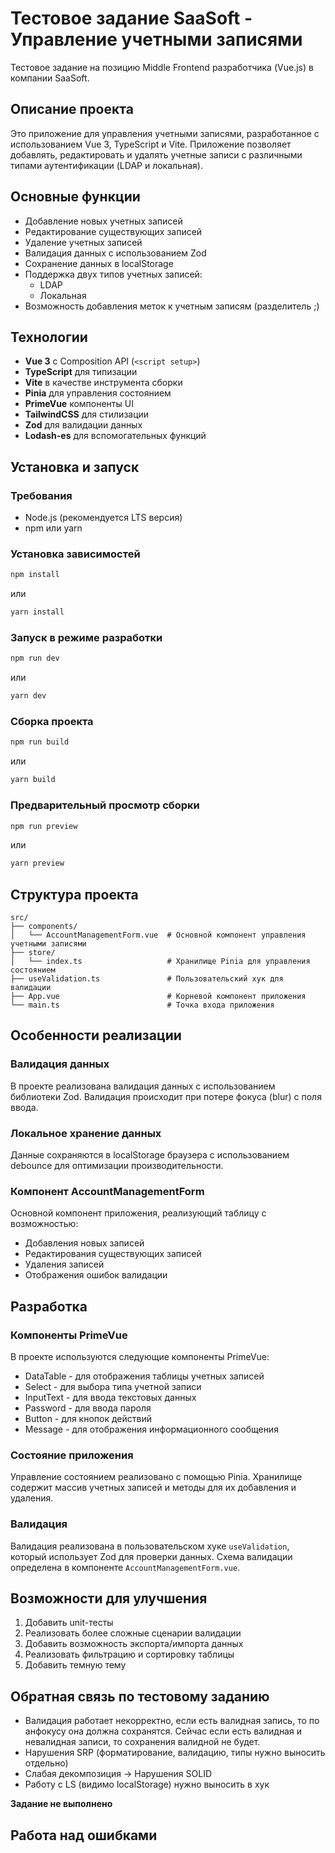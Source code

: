 # Тестовое задание SaaSoft - Управление учетными записями

Тестовое задание на позицию Middle Frontend разработчика (Vue.js) в компании SaaSoft.

## Описание проекта

Это приложение для управления учетными записями, разработанное с использованием Vue 3, TypeScript и Vite. Приложение позволяет добавлять, редактировать и удалять учетные записи с различными типами аутентификации (LDAP и локальная).

## Основные функции

- Добавление новых учетных записей
- Редактирование существующих записей
- Удаление учетных записей
- Валидация данных с использованием Zod
- Сохранение данных в localStorage
- Поддержка двух типов учетных записей:
  - LDAP
  - Локальная
- Возможность добавления меток к учетным записям (разделитель ;)

## Технологии

- **Vue 3** с Composition API (`<script setup>`)
- **TypeScript** для типизации
- **Vite** в качестве инструмента сборки
- **Pinia** для управления состоянием
- **PrimeVue** компоненты UI
- **TailwindCSS** для стилизации
- **Zod** для валидации данных
- **Lodash-es** для вспомогательных функций

## Установка и запуск

### Требования

- Node.js (рекомендуется LTS версия)
- npm или yarn

### Установка зависимостей

```bash
npm install
```

или

```bash
yarn install
```

### Запуск в режиме разработки

```bash
npm run dev
```

или

```bash
yarn dev
```

### Сборка проекта

```bash
npm run build
```

или

```bash
yarn build
```

### Предварительный просмотр сборки

```bash
npm run preview
```

или

```bash
yarn preview
```

## Структура проекта

```
src/
├── components/
│   └── AccountManagementForm.vue  # Основной компонент управления учетными записями
├── store/
│   └── index.ts                   # Хранилище Pinia для управления состоянием
├── useValidation.ts               # Пользовательский хук для валидации
├── App.vue                        # Корневой компонент приложения
└── main.ts                        # Точка входа приложения
```

## Особенности реализации

### Валидация данных

В проекте реализована валидация данных с использованием библиотеки Zod. Валидация происходит при потере фокуса (blur) с поля ввода.

### Локальное хранение данных

Данные сохраняются в localStorage браузера с использованием debounce для оптимизации производительности.

### Компонент AccountManagementForm

Основной компонент приложения, реализующий таблицу с возможностью:

- Добавления новых записей
- Редактирования существующих записей
- Удаления записей
- Отображения ошибок валидации

## Разработка

### Компоненты PrimeVue

В проекте используются следующие компоненты PrimeVue:

- DataTable - для отображения таблицы учетных записей
- Select - для выбора типа учетной записи
- InputText - для ввода текстовых данных
- Password - для ввода пароля
- Button - для кнопок действий
- Message - для отображения информационного сообщения

### Состояние приложения

Управление состоянием реализовано с помощью Pinia. Хранилище содержит массив учетных записей и методы для их добавления и удаления.

### Валидация

Валидация реализована в пользовательском хуке `useValidation`, который использует Zod для проверки данных. Схема валидации определена в компоненте `AccountManagementForm.vue`.

## Возможности для улучшения

1. Добавить unit-тесты
2. Реализовать более сложные сценарии валидации
3. Добавить возможность экспорта/импорта данных
4. Реализовать фильтрацию и сортировку таблицы
5. Добавить темную тему

## Обратная связь по тестовому заданию

- Валидация работает некорректно, если есть валидная запись, то по анфокусу она должна сохранятся. Сейчас если есть валидная и невалидная записи, то сохранения валидной не будет.
- Нарушения SRP (форматирование, валидацию, типы нужно выносить отдельно)
- Слабая декомпозиция -> Нарушения SOLID
- Работу с LS (видимо localStorage) нужно выносить в хук

**Задание не выполнено**

## Работа над ошибками
